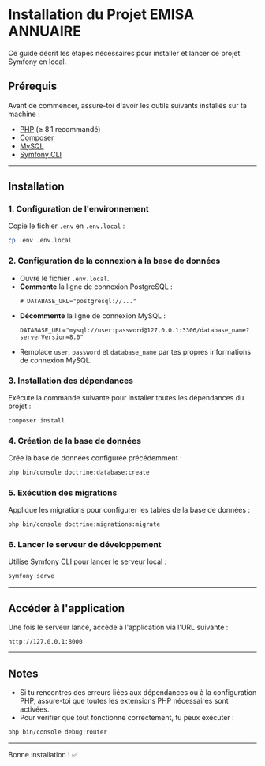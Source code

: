 # Installation du Projet EMISA ANNUAIRE

Ce guide décrit les étapes nécessaires pour installer et lancer ce projet Symfony en local.

## Prérequis
Avant de commencer, assure-toi d'avoir les outils suivants installés sur ta machine :

- [PHP](https://www.php.net/) (≥ 8.1 recommandé)
- [Composer](https://getcomposer.org/)
- [MySQL](https://www.mysql.com/)
- [Symfony CLI](https://symfony.com/download)

---

## Installation

### 1. Configuration de l'environnement
Copie le fichier `.env` en `.env.local` :

```bash
cp .env .env.local
```

### 2. Configuration de la connexion à la base de données

- Ouvre le fichier `.env.local`.
- **Commente** la ligne de connexion PostgreSQL :
  ```
  # DATABASE_URL="postgresql://..."
  ```
- **Décommente** la ligne de connexion MySQL :
  ```
  DATABASE_URL="mysql://user:password@127.0.0.1:3306/database_name?serverVersion=8.0"
  ```
- Remplace `user`, `password` et `database_name` par tes propres informations de connexion MySQL.

### 3. Installation des dépendances
Exécute la commande suivante pour installer toutes les dépendances du projet :

```bash
composer install
```

### 4. Création de la base de données
Crée la base de données configurée précédemment :

```bash
php bin/console doctrine:database:create
```

### 5. Exécution des migrations
Applique les migrations pour configurer les tables de la base de données :

```bash
php bin/console doctrine:migrations:migrate
```

### 6. Lancer le serveur de développement
Utilise Symfony CLI pour lancer le serveur local :

```bash
symfony serve
```

---

## Accéder à l'application
Une fois le serveur lancé, accède à l'application via l'URL suivante :

```
http://127.0.0.1:8000
```

---

## Notes
- Si tu rencontres des erreurs liées aux dépendances ou à la configuration PHP, assure-toi que toutes les extensions PHP nécessaires sont activées.
- Pour vérifier que tout fonctionne correctement, tu peux exécuter :

```bash
php bin/console debug:router
```

---

Bonne installation ! ✅
